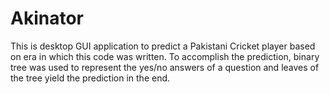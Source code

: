 # Akinator
This is desktop GUI application to predict a Pakistani Cricket player based on era in which this code was written.
To accomplish the prediction, binary tree was used to represent the yes/no answers of a question and leaves of the tree yield the prediction in the end.
